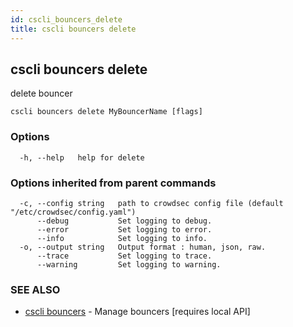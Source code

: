 ```yaml
---
id: cscli_bouncers_delete
title: cscli bouncers delete
---
```

## cscli bouncers delete

delete bouncer

```
cscli bouncers delete MyBouncerName [flags]
```

### Options

```
  -h, --help   help for delete
```

### Options inherited from parent commands

```
  -c, --config string   path to crowdsec config file (default "/etc/crowdsec/config.yaml")
      --debug           Set logging to debug.
      --error           Set logging to error.
      --info            Set logging to info.
  -o, --output string   Output format : human, json, raw.
      --trace           Set logging to trace.
      --warning         Set logging to warning.
```

### SEE ALSO

* [cscli bouncers](/docs/v1.0/cscli/cscli_bouncers)	 - Manage bouncers [requires local API]


